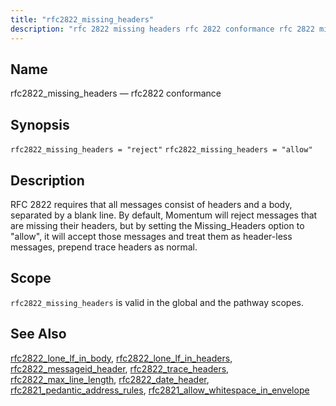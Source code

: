```yaml
---
title: "rfc2822_missing_headers"
description: "rfc 2822 missing headers rfc 2822 conformance rfc 2822 missing headers reject rfc 2822 missing headers allow RFC 2822 requires that all messages consist of headers and a body separated by a blank line By default Momentum will reject messages that are missing their headers but by setting the Missing..."
---
```


<a name="conf.ref.rfc2822_missing_headers"></a> 
## Name

rfc2822_missing_headers — rfc2822 conformance

## Synopsis

`rfc2822_missing_headers = "reject"`
`rfc2822_missing_headers = "allow"`

<a name="idp26193264"></a> 
## Description

RFC 2822 requires that all messages consist of headers and a body, separated by a blank line. By default, Momentum will reject messages that are missing their headers, but by setting the Missing_Headers option to "allow", it will accept those messages and treat them as header-less messages, prepend trace headers as normal.

<a name="idp26195408"></a> 
## Scope

`rfc2822_missing_headers` is valid in the global and the pathway scopes.

<a name="idp26197696"></a> 
## See Also

[rfc2822_lone_lf_in_body](conf.ref.rfc2822_lone_lf_in_body "rfc2822_lone_lf_in_body"), [rfc2822_lone_lf_in_headers](conf.ref.rfc2822_lone_lf_in_headers "rfc2822_lone_lf_in_headers"), [rfc2822_messageid_header](conf.ref.rfc2822_messageid_header "rfc2822_messageid_header"), [rfc2822_trace_headers](conf.ref.rfc2822_trace_headers "rfc2822_trace_headers"), [rfc2822_max_line_length](conf.ref.rfc2822_max_line_length "rfc2822_max_line_length"), [rfc2822_date_header](conf.ref.rfc2822_date_header "rfc2822_date_header"), [rfc2821_pedantic_address_rules](conf.ref.rfc2821_pedantic_address_rules "rfc2821_pedantic_address_rules"), [rfc2821_allow_whitespace_in_envelope](conf.ref.rfc2821_allow_whitespace_in_envelope "rfc2821_allow_whitespace_in_envelope")